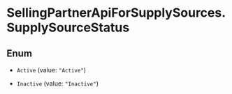 # SellingPartnerApiForSupplySources.SupplySourceStatus

## Enum


* `Active` (value: `"Active"`)

* `Inactive` (value: `"Inactive"`)



